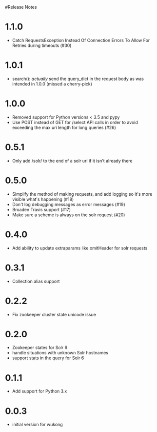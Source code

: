 
#Release Notes

1.1.0
==========
- Catch RequestsException Instead Of Connection Errors To Allow For Retries during timeouts (#30)

1.0.1
==========
- search(): _actually_ send the query_dict in the request body as was intended in 1.0.0 (missed a cherry-pick)

1.0.0
==========
- Removed support for Python versions < 3.5 and pypy
- Use POST instead of GET for /select API calls in order to avoid
  exceeding the max uri length for long queries (#26)

0.5.1
==========
- Only add /solr/ to the end of a solr url if it isn't already there

0.5.0
==========
- Simplify the method of making requests, and add logging so it's more visible what's happening (#18)
- Don't log debugging messages as error messages (#19)
- Broaden Travis support (#17)
- Make sure a scheme is always on the solr request (#20)

0.4.0
==========
- Add ability to update extraparams like omitHeader for solr requests

0.3.1
==========
- Collection alias support

0.2.2
==========
- Fix zookeeper cluster state unicode issue

0.2.0
==========
- Zookeeper states for Solr 6
- handle situations with unknown Solr hostnames
- support stats in the query for Solr 6

0.1.1
==========
- Add support for Python 3.x

0.0.3
==========
- initial version for wukong
